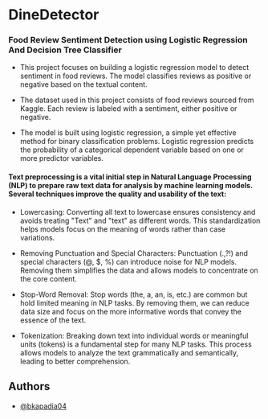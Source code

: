 
# DineDetector

### Food Review Sentiment Detection using Logistic Regression And Decision Tree Classifier

- This project focuses on building a logistic regression model to detect sentiment in food reviews. The model classifies reviews as positive or negative based on the textual content.


- The dataset used in this project consists of food reviews sourced from Kaggle. Each review is labeled with a sentiment, either positive or negative.

- The model is built using logistic regression, a simple yet effective method for binary classification problems. Logistic regression predicts the probability of a categorical dependent variable based on one or more predictor variables.

#### Text preprocessing is a vital initial step in Natural Language Processing (NLP) to prepare raw text data for analysis by machine learning models. Several techniques improve the quality and usability of the text:

- Lowercasing: Converting all text to lowercase ensures consistency and avoids treating "Text" and "text" as different words. This standardization helps models focus on the meaning of words rather than case variations.

- Removing Punctuation and Special Characters: Punctuation (.,?!) and special characters (@, $, %) can introduce noise for NLP models. Removing them simplifies the data and allows models to concentrate on the core content.

- Stop-Word Removal: Stop words (the, a, an, is, etc.) are common but hold limited meaning in NLP tasks. By removing them, we can reduce data size and focus on the more informative words that convey the essence of the text.

- Tokenization: Breaking down text into individual words or meaningful units (tokens) is a fundamental step for many NLP tasks. This process allows models to analyze the text grammatically and semantically, leading to better comprehension.


## Authors

- [@bkapadia04](https://www.github.com/bkapadia04)




